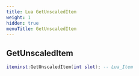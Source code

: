 ```yaml
---
title: Lua GetUnscaledItem
weight: 1
hidden: true
menuTitle: GetUnscaledItem
---
```

## GetUnscaledItem
```lua
iteminst:GetUnscaledItem(int slot); -- Lua_Item
```